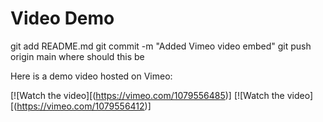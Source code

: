 # Video Demo
git add README.md
git commit -m "Added Vimeo video embed"
git push origin main where should this be

Here is a demo video hosted on Vimeo:

[![Watch the video][(https://vimeo.com/1079556485)]
[![Watch the video][(https://vimeo.com/1079556412)]

